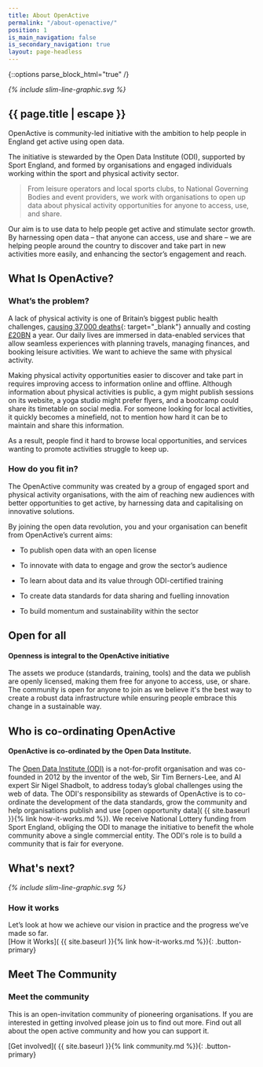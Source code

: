 ```yaml
---
title: About OpenActive
permalink: "/about-openactive/"
position: 1
is_main_navigation: false
is_secondary_navigation: true
layout: page-headless
---
```


{::options parse_block_html="true" /}

<!--  ---------------->
<!-- HERO BLOCK -->
<!--  ---------------->
<article markdown="0" class="hero--simple">
<i class="line-graphic">{% include slim-line-graphic.svg %}</i>
<div class="one">
<h1>{{ page.title | escape }}</h1>
<p>OpenActive is community-led initiative with the ambition to help people in England get active using open data. </p>
<p>The initiative is stewarded by the Open Data Institute (ODI), supported by Sport England, and formed by organisations and engaged individuals working within the sport and physical activity sector.</p>
</div>
</article>

<!--  ---------------->
<!-- TEXT BLOCK -->
<!--  ---------------->
<article>
<div class="one">

<blockquote>
From leisure operators and local sports clubs, to National Governing Bodies and event providers, we work with organisations to open up data about physical activity opportunities for anyone to access, use, and share.
</blockquote>

Our aim is to use data to help people get active and stimulate sector growth.
By harnessing open data – that anyone can access, use and share – we are helping people around the country to discover and take part in new activities more easily, and enhancing the sector’s engagement and reach.
</div>
</article>

<!--  ---------------->
<!-- FIFTY-TEXT BLOCK -->
<!--  ---------------->
<article class="title-row">
<h2 class="sub-heading-two">What Is OpenActive?</h2>
<div class="two">

### What’s the problem?

A lack of physical activity is one of Britain’s biggest public health challenges, [causing 37,000 deaths](http://webarchive.nationalarchives.gov.uk/20170106081014/http://www.apho.org.uk/RESOURCE/VIEW.ASPX?RID=123459){: target="_blank"} annually and costing [£20BN](https://www.gov.uk/government/uploads/system/uploads/attachment_data/file/279657/moving_living_more_inspired_2012.pdf) a year.
Our daily lives are immersed in data-enabled services that allow seamless experiences with planning travels, managing finances, and booking leisure activities. We want to achieve the same with physical activity.

Making physical activity opportunities easier to discover and take part in requires improving access to information online and offline. Although information about physical activities is public, a gym might publish sessions on its website, a yoga studio might prefer flyers, and a bootcamp could share its timetable on social media. For someone looking for local activities, it quickly becomes a minefield, not to mention how hard it can be to maintain and share this information.

As a result, people find it hard to browse local opportunities, and services wanting to promote activities struggle to keep up.

</div>
<div class="two">





### How do you fit in?

The OpenActive community was created by a group of engaged sport and physical activity organisations, with the aim of reaching new audiences with better opportunities to get active, by harnessing data and capitalising on innovative solutions.

By joining the open data revolution, you and your organisation can benefit from OpenActive’s current aims:

* To publish open data with an open license

* To innovate with data to engage and grow the sector’s audience

* To learn about data and its value through ODI-certified training

* To create data standards for data sharing and fuelling innovation

* To build momentum and sustainability within the sector

</div>
</article>

<!--  ---------------->
<!-- TEXT AREA-->
<!--  ---------------->
<article class="title-row">
<h2 class="sub-heading-two">Open for all</h2>
<div class="one">

#### Openness is integral to the OpenActive initiative

The assets we produce (standards, training, tools) and the data we publish are openly licensed, making them free for anyone to access, use, or share.
The community is open for anyone to join as we believe it's the best way to create a robust data infrastructure while ensuring people embrace this change in a sustainable way.

</div>
</article>

<!--  ---------------->
<!-- TEXT AREA-->
<!--  ---------------->
<article class="title-row">
<h2 class="sub-heading-two">Who is co-ordinating OpenActive</h2>
<div class="one">

#### OpenActive is co-ordinated by the Open Data Institute.

The [Open Data Institute (ODI)](http://theodi.org) is a not-for-profit organisation and was co-founded in 2012 by the inventor of the web, Sir Tim Berners-Lee, and AI expert Sir Nigel Shadbolt, to address today’s global challenges using the web of data.
The ODI's responsibility as stewards of  OpenActive is to co-ordinate the development of the data standards, grow the community and help organisations publish and use [open opportunity data]( {{ site.baseurl }}{% link how-it-works.md %}). We receive National Lottery funding from Sport England, obliging the ODI to manage the initiative to benefit the whole community above a single commercial entity.
The ODI's role is to build a community that is fair for everyone.

</div>
</article>

<!--  ---------------->
<!-- HOW IT WORKS CALL TO ACTION -->
<!--  ---------------->
<article markdown="0" class="call_to_action--full-width">
<h2 class="sub-heading-two">What's next?</h2>
<i class="line-graphic">{% include slim-line-graphic.svg %}</i>
<div markdown="1" class="one">

### How it works

Let’s look at how we achieve our vision in practice and the progress we’ve made so far.  
[How it Works]( {{ site.baseurl }}{% link how-it-works.md %}){: .button-primary}

</div>
<figure>
<div class="mask"></div>
<div class="image" style="background: url({{ site.baseurl }}{{/uploads/Lesson-in-karate-school.jpg}})center center / cover no-repeat;"></div>
</figure>
</article>




<!--  ---------------->
<!-- COMMUNITY CALL TO ACTION -->
<!--  ---------------->
<article class="call_to_action--wide">
<h2 class="sub-heading-two">Meet The Community</h2>

<div class="one">

### Meet the community

This is an open-invitation community of pioneering organisations. If you are interested in getting involved please join us to find out more.
Find out all about the open active community and how you can support it.

[Get involved]( {{ site.baseurl }}{% link community.md %}){: .button-primary}

<div class="line-graphic"></div>

</div>
</article>